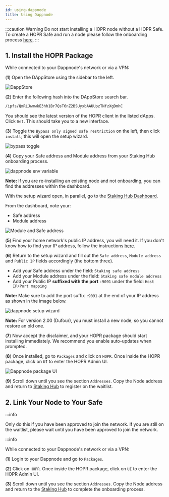 ```yaml
---
id: using-dappnode
title: Using Dappnode
---
```


:::caution Warning
Do not start installing a HOPR node without a HOPR Safe. To create a HOPR Safe and run a node please follow the onboarding process [here](https://hub.hoprnet.org/). 
:::

## 1. Install the HOPR Package

While connected to your Dappnode's network or via a VPN:

(**1**) Open the DAppStore using the sidebar to the left.

![DappStore](/img/node/DappStore-NR-1.png)

(**2**) Enter the following hash into the DAppStore search bar. 

```bash
/ipfs/QmRLJwmwkE3hh1Br7QsT6nZ2BSUyxbAAUUpzTNfzXgDmhC
```

You should see the latest version of the HOPR client in the listed dApps. Click `Get`. This should take you to a new interface.

(**3**) Toggle the `Bypass only signed safe restriction` on the left, then click `install`; this will open the setup wizard.

![bypass toggle](/img/node/dappnode-bypass-signed-safe.png)

(**4**) Copy your Safe address and Module address from your Staking Hub onboarding process.

![dappnode env variable](/img/node/dappnode-env-variables-3.png)

**Note:** If you are re-installing an existing node and not onboarding, you can find the addresses within the dashboard. 

With the setup wizard open, in parallel, go to the [Staking Hub Dashboard](https://hub.hoprnet.org/staking/dashboard).

From the dashboard, note your:

- Safe address
- Module address

![Module and Safe address](/img/node/module-and-safe-address.png)

(**5**) Find your home network's public IP address, you will need it. If you don't know how to find your IP address, follow the instructions [here](./hidden-page.md#find-your-ip-address).

(**6**) Return to the setup wizard and fill out the `Safe address`, `Module address` and `Public IP` fields accordingly (the bottom three).

- Add your Safe address under the field: `Staking safe address`
- Add your Module address under the field: `Staking safe module address`
- Add your Public IP **suffixed with the port** `:9091` under the field: `Host IP/Port mapping`

**Note:** Make sure to add the port suffix `:9091` at the end of your IP address as shown in the image below. 

![dappnode setup wizard](/img/node/dappnode-setup-wizard.png)

**Note:** For version 2.00 (Dufour), you must install a new node, so you cannot restore an old one.

(**7**) Now accept the disclaimer, and your HOPR package should start installing immediately. We recommend you enable auto-updates when prompted. 

(**8**) Once installed, go to `Packages` and click on `HOPR`. Once inside the HOPR package, click on `UI` to enter the HOPR Admin UI. 

![Dappnode package UI](/img/node/dappnode-package-UI.png)

(**9**) Scroll down until you see the section `Addresses`. Copy the Node address and return to [Staking Hub](https://hub.hoprnet.org) to register on the waitlist.

## 2. Link Your Node to Your Safe

:::info

Only do this if you have been approved to join the network. If you are still on the waitlist, please wait until you have been approved to join the network. 

:::info

While connected to your Dappnode's network or via a VPN:

(**1**) Login to your Dappnode and go to `Packages`.

(**2**) Click on `HOPR`. Once inside the HOPR package, click on `UI` to enter the HOPR Admin UI. 

(**3**) Scroll down until you see the section `Addresses`. Copy the Node address and return to the [Staking Hub](https://hub.hoprnet.org) to complete the onboarding process.
